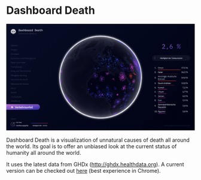 # Dashboard Death

![alt text](/assets/DashboardDeath-Website.png)

Dashboard Death is a visualization of unnatural causes of death all around the world. Its goal is to offer an unbiased look at the current status of humanity all around the world.

It uses the latest data from GHDx (http://ghdx.healthdata.org).
A current version can be checked out [here](dashboard-death.janalex.me) (best experience in Chrome).
